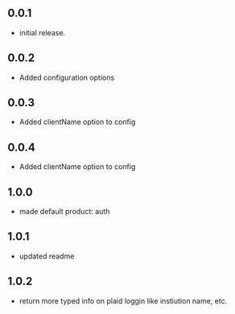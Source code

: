 ## 0.0.1

* initial release.

## 0.0.2

* Added configuration options

## 0.0.3

* Added clientName option to config

## 0.0.4

* Added clientName option to config

## 1.0.0

* made default product: auth

## 1.0.1

* updated readme

## 1.0.2

* return more typed info on plaid loggin like instiution name, etc.